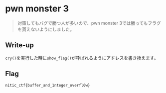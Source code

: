 # pwn monster 3

> 対策してもバグで勝つ人が多いので、pwn monster 3では勝ってもフラグを貰えないようにしました。

## Write-up

`cry()`を実行した時に`show_flag()`が呼ばれるようにアドレスを書き換えます。

## Flag

`nitic_ctf{buffer_and_1nteger_overfl0w}`
